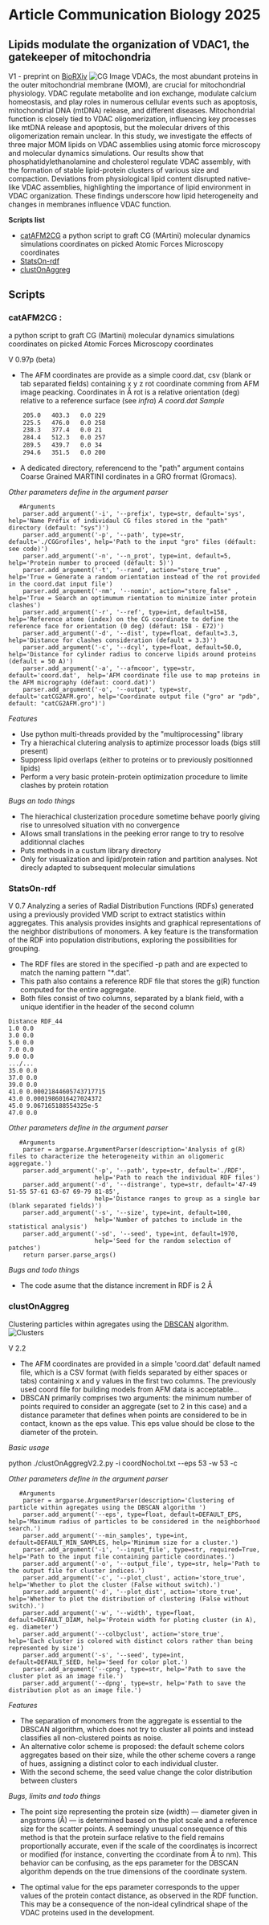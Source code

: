 # Article Communication Biology 2025
## Lipids modulate the organization of VDAC1, the gatekeeper of mitochondria
V1 - preprint on [BioRXiv](https://www.biorxiv.org/content/10.1101/2024.06.26.597124v1)
<img src="./Img/Bande-AFM2CG.jpg" alt="CG Image" >
VDACs, the most abundant proteins in the outer mitochondrial membrane (MOM), are crucial for mitochondrial physiology. VDAC regulate metabolite and ion exchange, modulate calcium homeostasis, and play roles in numerous cellular events such as apoptosis, mitochondrial DNA (mtDNA) release, and different diseases. Mitochondrial function is closely tied to VDAC oligomerization, influencing key processes like mtDNA release and apoptosis, but the molecular drivers of this oligomerization remain unclear. In this study, we investigate the effects of three major MOM lipids on VDAC assemblies using atomic force microscopy and molecular dynamics simulations. Our results show that phosphatidylethanolamine and cholesterol regulate VDAC assembly, with the formation of stable lipid-protein clusters of various size and compaction. Deviations from physiological lipid content disrupted native-like VDAC assemblies, highlighting the importance of lipid environment in VDAC organization. These findings underscore how lipid heterogeneity and changes in membranes influence VDAC function.

**Scripts list**
- [catAFM2CG](README.md#catAFM2CG) a python script to graft CG (MArtini) molecular dynamics simulations coordinates on picked Atomic Forces Microscopy coordinates
- [StatsOn-rdf](README.md#StatsOn-rdf)
- [clustOnAggreg](README.md#clustOnAggreg)

## Scripts ##

### catAFM2CG  : 
a python script to graft CG (Martini) molecular dynamics simulations coordinates on picked Atomic Forces Microscopy coordinates

V 0.97p (beta)
- The AFM coordinates are provide as a simple coord.dat, csv (blank or tab separated fields) containing x y z rot coordinate comming from AFM image peacking. Coordinates in &angst; rot is a relative orientation (deg) relative to a reference surface (see *infra*)
*A coord.dat Sample*
```   192.2	343.7	0.0	100
    205.0	403.3	0.0	229
    225.5	476.0	0.0	258
    238.3	377.4	0.0	21
    284.4	512.3	0.0	257
    289.5	439.7	0.0	34
    294.6	351.5	0.0	200
```
- A dedicated directory, referencend to the "path" argument contains Coarse Grained MARTINI cordinates in a GRO frormat (Gromacs).
  
*Other parameters define in the argument parser*
 
```
   #Arguments
    parser.add_argument('-i', '--prefix', type=str, default='sys', help='Name Préfix of individaul CG files stored in the "path" directory (default: "sys")')
    parser.add_argument('-p', '--path', type=str, default='./CGGrofiles', help='Path to the input "gro" files (défault: see code)')
    parser.add_argument('-n', '--n_prot', type=int, default=5, help='Protein number to proceed (défault: 5)')
    parser.add_argument('-t', '--rand', action="store_true" , help='True = Generate a random orientation instead of the rot provided in the coord.dat input file')
    parser.add_argument('-nm', '--nomin', action="store_false" , help='True = Search an optimumum rientation to minimize inter protein clashes')    
    parser.add_argument('-r', '--ref', type=int, default=158, help='Reference atome (index) on the CG coordinate to define the reference face for orientation (0 deg) (défaut: 158 - E72)')
    parser.add_argument('-d', '--dist', type=float, default=3.3, help='Distance for clashes consideration (default = 3.3)')
    parser.add_argument('-c', '--dcyl', type=float, default=50.0, help='Distance for cylinder radius to concerve lipids around proteins (default = 50 A)')
    parser.add_argument('-a', '--afmcoor', type=str, default='coord.dat',  help='AFM coordinate file use to map proteins in the AFM micrography (défaut: coord.dat)')
    parser.add_argument('-o', '--output', type=str, default='catCG2AFM.gro', help='Coordinate output file ("gro" ar "pdb", default: "catCG2AFM.gro")')
```
*Features*
- Use python multi-threads provided by the "multiprocessing" library
- Try a hierachical clutering analysis to aptimize processor loads (bigs still present)
- Suppress lipid overlaps (either to proteins or to previously positionned lipids)
- Perform a very basic protein-protein optimization procedure to limite clashes by protein rotation

*Bugs an todo things*
- The hierachical clusterization procedure sometime behave poorly giving rise to unresolved situation vith no convergence
- Allows small translations in the peeking error range to try to resolve additionnal claches
- Puts methods in a custum library directory
- Only for visualization and lipid/protein ration and partition analyses. Not direcly adapted to subsequent molecular simulations

### StatsOn-rdf
V 0.7
Analyzing a series of Radial Distribution Functions (RDFs) generated using a previously provided VMD script to extract statistics within aggregates. This analysis provides insights and graphical representations of the neighbor distributions of monomers. A key feature is the transformation of the RDF into population distributions, exploring the possibilities for grouping.

- The RDF files are stored in the specified -p path and are expected to match the naming pattern "*.dat".
- This path also contains a reference RDF file that stores the g(R) function computed for the entire aggregate.
- Both files consist of two columns, separated by a blank field, with a unique identifier in the header of the second column
  
```
Distance RDF_44
1.0 0.0
3.0 0.0
5.0 0.0
7.0 0.0
9.0 0.0
.../...
35.0 0.0
37.0 0.0
39.0 0.0
41.0 0.00021844605743717715
43.0 0.0001986016427024372
45.0 9.067165188554325e-5
47.0 0.0
```
*Other parameters define in the argument parser*
```
   #Arguments
    parser = argparse.ArgumentParser(description='Analysis of g(R) files to characterize the heterogeneity within an oligomeric aggregate.')
    parser.add_argument('-p', '--path', type=str, default='./RDF',
                        help='Path to reach the individual RDF files')
    parser.add_argument('-d', '--distrange', type=str, default='47-49 51-55 57-61 63-67 69-79 81-85',
                        help='Distance ranges to group as a single bar (blank separated fields)')
    parser.add_argument('-s', '--size', type=int, default=100,
                        help='Number of patches to include in the statistical analysis')
    parser.add_argument('-sd', '--seed', type=int, default=1970,
                        help='Seed for the random selection of patches')
    return parser.parse_args()
```
*Bugs and todo things*

- The code asume that the distance increment in RDF is 2 Å  

### clustOnAggreg
Clustering particles within agregates using the [DBSCAN](https://scikit-learn.org/stable/modules/generated/sklearn.cluster.DBSCAN.html) algorithm.
<img src="./Img/ClustOnAggreg.png" alt="Clusters" >

V 2.2 
- The AFM coordinates are provided in a simple 'coord.dat' default named file, which is a CSV format (with fields separated by either spaces or tabs) containing x and y values in the first two columns. The previously used coord file for building models from AFM data is acceptable...
- DBSCAN primarily comprises two arguments: the minimum number of points required to consider an aggregate (set to 2 in this case) and a distance parameter that defines when points are considered to be in contact, known as the eps value. This eps value should be close to the diameter of the protein.

*Basic usage*

  python ./clustOnAggregV2.2.py  -i  coordNochol.txt --eps 53 -w 53 -c


*Other parameters define in the argument parser* 
```
   #Arguments
    parser = argparse.ArgumentParser(description='Clustering of particle within agregates using the DBSCAN algorithm ')
    parser.add_argument('--eps', type=float, default=DEFAULT_EPS, help='Maximum radius of particles to be considered in the neighborhood search.')
    parser.add_argument('--min_samples', type=int, default=DEFAULT_MIN_SAMPLES, help='Minimum size for a cluster.')
    parser.add_argument('-i', '--input_file', type=str, required=True, help='Path to the input file containing particle coordinates.')
    parser.add_argument('-o', '--output_file', type=str, help='Path to the output file for cluster indices.')
    parser.add_argument('-c', '--plot_clust', action='store_true', help='Whether to plot the cluster (False without switch).')
    parser.add_argument('-d', '--plot_dist', action='store_true', help='Whether to plot the distribution of clustering (False without switch).')
    parser.add_argument('-w', '--width', type=float, default=DEFAULT_DIAM, help='Protein width for ploting cluster (in A), eg. diameter')
    parser.add_argument('--colbyclust', action='store_true', help='Each cluster is colored with distinct colors rather than being represented by size')
    parser.add_argument('-s', '--seed', type=int, default=DEFAULT_SEED, help='Seed for color plot.')
    parser.add_argument('--cpng', type=str, help='Path to save the cluster plot as an image file.')
    parser.add_argument('--dpng', type=str, help='Path to save the distribution plot as an image file.')
```
*Features*

- The separation of monomers from the aggregate is essential to the DBSCAN algorithm, which does not try to cluster all points and instead classifies all non-clustered points as noise.
- An alternative color scheme is proposed: the default scheme colors aggregates based on their size, while the other scheme covers a range of hues, assigning a distinct color to each individual cluster.
- With the second scheme, the seed value change the color distribution between clusters

*Bugs, limits and todo things*

- The point size representing the protein size (width) — diameter given in angstroms (Å) — is determined based on the plot scale and a reference size for the scatter points. A seemingly unusual consequence of this method is that the protein surface relative to the field remains proportionally accurate, even if the scale of the coordinates is incorrect or modified (for instance, converting the ccordinate from Å to nm). This behavior can be confusing, as the eps parameter for the DBSCAN algorithm depends on the true dimensions of the coordinate system.

- The optimal value for the eps parameter corresponds to the upper values of the protein contact distance, as observed in the RDF function. This may be a consequence of the non-ideal cylindrical shape of the VDAC proteins used in the development.

